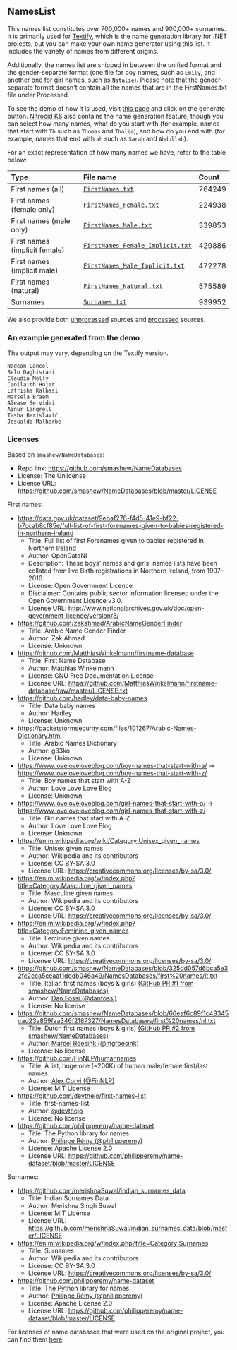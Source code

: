 ﻿## NamesList

This names list constitutes over 700,000+ names and 900,000+ surnames. It is primarily used for [Textify](https://github.com/Aptivi/Textify), which is the name generation library for .NET projects, but you can make your own name generator using this list. It includes the variety of names from different origins.

Additionally, the names list are shipped in between the unified format and the gender-separate format (one file for boy names, such as `Emily`, and another one for girl names, such as `Natalie`). Please note that the gender-separate format doesn't contain all the names that are in the FirstNames.txt file under Processed.

To see the demo of how it is used, visit [this page](https://aptivi.github.io/namegen) and click on the generate button. [Nitrocid KS](https://github.com/Aptivi/NitrocidKS) also contains the name generation feature, though you can select how many names, what do you start with (for example, names that start with `Th` such as `Thomas` and `Thalia`), and how do you end with (for example, names that end with `ah` such as `Sarah` and `Abdullah`).

For an exact representation of how many names we have, refer to the table below:

| Type                          | File name                                                                     | Count
|:------------------------------|:------------------------------------------------------------------------------|:-------
| First names (all)             | [`FirstNames.txt`](Processed/FirstNames.txt)                                  | 764249
| First names (female only)     | [`FirstNames_Female.txt`](Processed/FirstNames_Female.txt)                    | 224938
| First names (male only)       | [`FirstNames_Male.txt`](Processed/FirstNames_Male.txt)                        | 339853
| First names (implicit female) | [`FirstNames_Female_Implicit.txt`](Processed/FirstNames_Female_Implicit.txt)  | 429886
| First names (implicit male)   | [`FirstNames_Male_Implicit.txt`](Processed/FirstNames_Male_Implicit.txt)      | 472278
| First names (natural)         | [`FirstNames_Natural.txt`](Processed/FirstNames_Natural.txt)                  | 575589
| Surnames                      | [`Surnames.txt`](Processed/Surnames.txt)                                      | 939952

We also provide both [unprocessed](Sources/) sources and [processed](Sources/Processed) sources.

### An example generated from the demo

The output may vary, depending on the Textify version.

```
Nadean Lancel
Belo Daghistani
Claudio Melly
Caoilaith Hojer
Latrisha Kalbasi
Marsela Braem
Alease Servidei
Ainur Langrell
Tasha Berislavić
Jesualdo Malherbe
```

### Licenses

Based on `smashew/NameDatabases`:
  - Repo link: https://github.com/smashew/NameDatabases
  - License: The Unlicense
  - License URL: https://github.com/smashew/NameDatabases/blob/master/LICENSE

First names:
  - https://data.gov.uk/dataset/9ebaf276-f4d5-41e9-bf22-b7ccab8cf85e/full-list-of-first-forenames-given-to-babies-registered-in-northern-ireland
    - Title: Full list of first Forenames given to babies registered in Northern Ireland
    - Author: OpenDataNI
    - Description: These boys' names and girls' names lists have been collated from live Birth registrations in Northern Ireland, from 1997-2016.
    - License: Open Government Licence
    - Disclaimer: Contains public sector information licensed under the Open Government Licence v3.0.
    - License URL: http://www.nationalarchives.gov.uk/doc/open-government-licence/version/3/
  - https://github.com/zakahmad/ArabicNameGenderFinder
    - Title: Arabic Name Gender Finder
    - Author: Zak Ahmad
    - License: Unknown
  - https://github.com/MatthiasWinkelmann/firstname-database
    - Title: First Name Database
    - Author: Matthias Winkelmann
    - License: GNU Free Documentation License
    - License URL: https://github.com/MatthiasWinkelmann/firstname-database/raw/master/LICENSE.txt
  - https://github.com/hadley/data-baby-names
    - Title: Data baby names
    - Author: Hadley
    - License: Unknown
  - https://packetstormsecurity.com/files/101267/Arabic-Names-Dictionary.html
    - Title: Arabic Names Dictionary
    - Author: g33ko
    - License: Unknown
  - https://www.loveloveloveblog.com/boy-names-that-start-with-a/ -> https://www.loveloveloveblog.com/boy-names-that-start-with-z/
    - Title: Boy names that start with A-Z
    - Author: Love Love Love Blog
    - License: Unknown
  - https://www.loveloveloveblog.com/girl-names-that-start-with-a/ -> https://www.loveloveloveblog.com/girl-names-that-start-with-z/
    - Title: Girl names that start with A-Z
    - Author: Love Love Love Blog
    - License: Unknown
  - https://en.m.wikipedia.org/wiki/Category:Unisex_given_names
    - Title: Unisex given names
    - Author: Wikipedia and its contributors
    - License: CC BY-SA 3.0
    - License URL: https://creativecommons.org/licenses/by-sa/3.0/
  - https://en.m.wikipedia.org/w/index.php?title=Category:Masculine_given_names
    - Title: Masculine given names
    - Author: Wikipedia and its contributors
    - License: CC BY-SA 3.0
    - License URL: https://creativecommons.org/licenses/by-sa/3.0/
  - https://en.m.wikipedia.org/w/index.php?title=Category:Feminine_given_names
    - Title: Feminine given names
    - Author: Wikipedia and its contributors
    - License: CC BY-SA 3.0
    - License URL: https://creativecommons.org/licenses/by-sa/3.0/
  - https://github.com/smashew/NameDatabases/blob/325dd057d6bca5e32fc2cca5ceaaf1dddb046a49/NamesDatabases/first%20names/it.txt
    - Title: Italian first names (boys & girls) [(GitHub PR #1 from smashew/NameDatabases)](https://github.com/smashew/NameDatabases/pull/1)
    - Author: [Dan Fossi (@danfossi)](https://github.com/danfossi)
    - License: No license
  - https://github.com/smashew/NameDatabases/blob/60eaf6c89f1c48345cad23a859faa346f2187327/NamesDatabases/first%20names/nl.txt
    - Title: Dutch first names (boys & girls) [(GitHub PR #2 from smashew/NameDatabases)](https://github.com/smashew/NameDatabases/pull/2)
    - Author: [Marcel Roesink (@mgroesink)](https://github.com/mgroesink)
    - License: No license
  - https://github.com/FinNLP/humannames
    - Title: A list, huge one (~200K) of human male/female first/last names.
    - Author: [Alex Corvi (@FinNLP)](https://github.com/FinNLP)
    - License: MIT License
  - https://github.com/devthejo/first-names-list
    - Title: first-names-list
    - Author: [@devthejo](https://github.com/devthejo)
    - License: No license
  - https://github.com/philipperemy/name-dataset
    - Title: The Python library for names
    - Author: [Philippe Rémy (@philipperemy)](https://github.com/philipperemy)
    - License: Apache License 2.0
    - License URL: https://github.com/philipperemy/name-dataset/blob/master/LICENSE

Surnames:
  - https://github.com/merishnaSuwal/indian_surnames_data
    - Title: Indian Surnames Data
    - Author: Merishna Singh Suwal
    - License: MIT License
    - License URL: https://github.com/merishnaSuwal/indian_surnames_data/blob/master/LICENSE
  - https://en.m.wikipedia.org/w/index.php?title=Category:Surnames
    - Title: Surnames
    - Author: Wikipedia and its contributors
    - License: CC BY-SA 3.0
    - License URL: https://creativecommons.org/licenses/by-sa/3.0/
  - https://github.com/philipperemy/name-dataset
    - Title: The Python library for names
    - Author: [Philippe Rémy (@philipperemy)](https://github.com/philipperemy)
    - License: Apache License 2.0
    - License URL: https://github.com/philipperemy/name-dataset/blob/master/LICENSE

For licenses of name databases that were used on the original project, you can find them [here](https://github.com/smashew/NameDatabases/blob/master/NamesDatabases/credits.txt).
